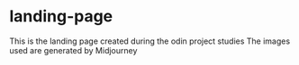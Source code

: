 # landing-page
This is the landing page created during the odin project studies
The images used are generated by Midjourney
